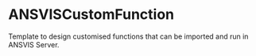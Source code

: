# ANSVISCustomFunction
Template to design customised functions that can be imported and run in ANSVIS Server.
